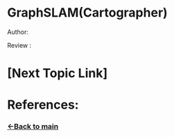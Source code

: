 # GraphSLAM(Cartographer)

Author:

Review :

# [Next Topic Link]

# References:

### [&lt;-Back to main](../README.md)
